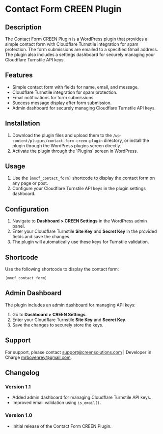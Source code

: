 # Contact Form CREEN Plugin

## Description
The Contact Form CREEN Plugin is a WordPress plugin that provides a simple contact form with Cloudflare Turnstile integration for spam protection. The form submissions are emailed to a specified Gmail address. The plugin also includes a settings dashboard for securely managing your Cloudflare Turnstile API keys.

## Features
- Simple contact form with fields for name, email, and message.
- Cloudflare Turnstile integration for spam protection.
- Email notifications for form submissions.
- Success message display after form submission.
- Admin dashboard for securely managing Cloudflare Turnstile API keys.

## Installation
1. Download the plugin files and upload them to the `/wp-content/plugins/contact-form-creen-plugin` directory, or install the plugin through the WordPress plugins screen directly.
2. Activate the plugin through the 'Plugins' screen in WordPress.

## Usage
1. Use the `[mmcf_contact_form]` shortcode to display the contact form on any page or post.
2. Configure your Cloudflare Turnstile API keys in the plugin settings dashboard.

## Configuration
1. Navigate to **Dashboard > CREEN Settings** in the WordPress admin panel.
2. Enter your Cloudflare Turnstile **Site Key** and **Secret Key** in the provided fields and save the changes.
3. The plugin will automatically use these keys for Turnstile validation.

## Shortcode
Use the following shortcode to display the contact form:
```
[mmcf_contact_form]
```

## Admin Dashboard
The plugin includes an admin dashboard for managing API keys:
1. Go to **Dashboard > CREEN Settings**.
2. Enter your Cloudflare Turnstile **Site Key** and **Secret Key**.
3. Save the changes to securely store the keys.

## Support
For support, please contact [support@creensolutions.com](mailto:support@creensolutions.com) | 
Developer in Charge [mrboyenrey@gmail.com](mailto:mrboyenrey@gmail.com).

## Changelog
### Version 1.1
- Added admin dashboard for managing Cloudflare Turnstile API keys.
- Improved email validation using `is_email()`.

### Version 1.0
- Initial release of the Contact Form CREEN Plugin.
